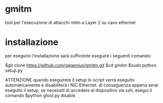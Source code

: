 # gmitm
tool per l'esecuzione di attacchi mitm a Layer 2 su cavo ethernet
# installazione
per eseguire l'installazione sarà sufficente eseguire i seguenti comando:

$git clone https://github.com/gegenius/gmitm.git
$cd gmitm
$sudo python setup.py

ATTENZIONE
quando eseguirete il setup lo script verrà eseguito automaticamente e disabiliterà i NIC Ethernet.
di conseguenza appena avrai eseguito il setup, se necessiti di accedere al dispositivo via ssh, esegui il comando
$python gtool.py disable
